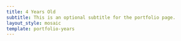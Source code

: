 ```yaml
---
title: 4 Years Old
subtitle: This is an optional subtitle for the portfolio page.
layout_style: mosaic
template: portfolio-years
---
```

